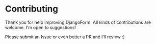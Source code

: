 # Contributing

Thank you for help improving DjangoForm. All kinds of contributions are welcome. I'm open to suggestions!

Please submit an Issue or even better a PR and I'll review :)
